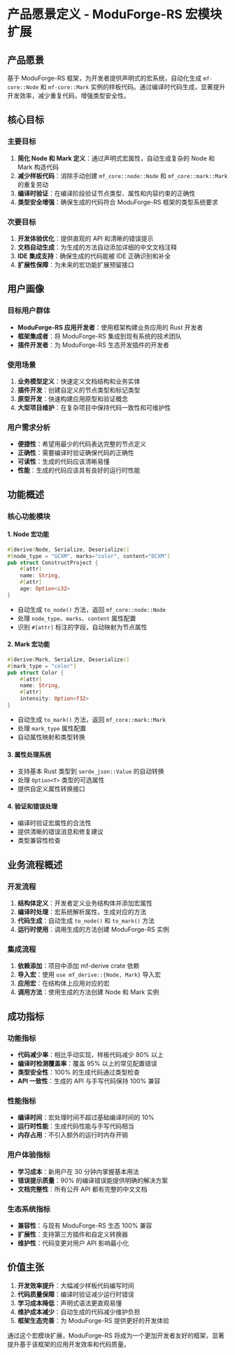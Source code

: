 # 产品愿景定义 - ModuForge-RS 宏模块扩展

## 产品愿景

基于 ModuForge-RS 框架，为开发者提供声明式的宏系统，自动化生成 `mf-core::Node` 和 `mf-core::Mark` 实例的样板代码。通过编译时代码生成，显著提升开发效率，减少重复代码，增强类型安全性。

## 核心目标

### 主要目标
1. **简化 Node 和 Mark 定义**：通过声明式宏属性，自动生成复杂的 Node 和 Mark 构造代码
2. **减少样板代码**：消除手动创建 `mf_core::node::Node` 和 `mf_core::mark::Mark` 的重复劳动
3. **编译时验证**：在编译阶段验证节点类型、属性和内容约束的正确性
4. **类型安全增强**：确保生成的代码符合 ModuForge-RS 框架的类型系统要求

### 次要目标
1. **开发体验优化**：提供直观的 API 和清晰的错误提示
2. **文档自动生成**：为生成的方法自动添加详细的中文文档注释
3. **IDE 集成支持**：确保生成的代码能被 IDE 正确识别和补全
4. **扩展性保障**：为未来的宏功能扩展预留接口

## 用户画像

### 目标用户群体
- **ModuForge-RS 应用开发者**：使用框架构建业务应用的 Rust 开发者
- **框架集成者**：将 ModuForge-RS 集成到现有系统的技术团队
- **插件开发者**：为 ModuForge-RS 生态开发插件的开发者

### 使用场景
1. **业务模型定义**：快速定义文档结构和业务实体
2. **插件开发**：创建自定义的节点类型和标记类型
3. **原型开发**：快速构建应用原型和验证概念
4. **大型项目维护**：在复杂项目中保持代码一致性和可维护性

### 用户需求分析
- **便捷性**：希望用最少的代码表达完整的节点定义
- **正确性**：需要编译时验证确保代码的正确性
- **可读性**：生成的代码应该清晰易懂
- **性能**：生成的代码应该具有良好的运行时性能

## 功能概述

### 核心功能模块

#### 1. Node 宏功能
```rust
#[derive(Node, Serialize, Deserialize)]
#[node_type = "GCXM", marks="color", content="DCXM"]
pub struct ConstructProject {
    #[attr]
    name: String,
    #[attr]
    age: Option<i32>
}
```
- 自动生成 `to_node()` 方法，返回 `mf_core::node::Node`
- 处理 `node_type`、`marks`、`content` 属性配置
- 识别 `#[attr]` 标注的字段，自动映射为节点属性

#### 2. Mark 宏功能
```rust
#[derive(Mark, Serialize, Deserialize)]
#[mark_type = "color"]
pub struct Color {
    #[attr]
    name: String,
    #[attr]
    intensity: Option<f32>
}
```
- 自动生成 `to_mark()` 方法，返回 `mf_core::mark::Mark`
- 处理 `mark_type` 属性配置
- 自动属性映射和类型转换

#### 3. 属性处理系统
- 支持基本 Rust 类型到 `serde_json::Value` 的自动转换
- 处理 `Option<T>` 类型的可选属性
- 提供自定义属性转换接口

#### 4. 验证和错误处理
- 编译时验证宏属性的合法性
- 提供清晰的错误消息和修复建议
- 类型兼容性检查

## 业务流程概述

### 开发流程
1. **结构体定义**：开发者定义业务结构体并添加宏属性
2. **编译时处理**：宏系统解析属性，生成对应的方法
3. **代码生成**：自动生成 `to_node()` 和 `to_mark()` 方法
4. **运行时使用**：调用生成的方法创建 ModuForge-RS 实例

### 集成流程
1. **依赖添加**：项目中添加 mf-derive crate 依赖
2. **导入宏**：使用 `use mf_derive::{Node, Mark}` 导入宏
3. **应用宏**：在结构体上应用对应的宏
4. **调用方法**：使用生成的方法创建 Node 和 Mark 实例

## 成功指标

### 功能指标
- **代码减少率**：相比手动实现，样板代码减少 80% 以上
- **编译时检测覆盖率**：覆盖 95% 以上的常见配置错误
- **类型安全性**：100% 的生成代码通过类型检查
- **API 一致性**：生成的 API 与手写代码保持 100% 兼容

### 性能指标
- **编译时间**：宏处理时间不超过基础编译时间的 10%
- **运行时性能**：生成代码性能与手写代码相当
- **内存占用**：不引入额外的运行时内存开销

### 用户体验指标
- **学习成本**：新用户在 30 分钟内掌握基本用法
- **错误提示质量**：90% 的编译错误能提供明确的解决方案
- **文档完整性**：所有公开 API 都有完整的中文文档

### 生态系统指标
- **兼容性**：与现有 ModuForge-RS 生态 100% 兼容
- **扩展性**：支持第三方插件和自定义转换器
- **维护性**：代码变更对用户 API 影响最小化

## 价值主张

1. **开发效率提升**：大幅减少样板代码编写时间
2. **代码质量保障**：编译时验证减少运行时错误
3. **学习成本降低**：声明式语法更直观易懂
4. **维护成本减少**：自动生成的代码减少维护负担
5. **框架生态完善**：为 ModuForge-RS 提供更好的开发体验

通过这个宏模块扩展，ModuForge-RS 将成为一个更加开发者友好的框架，显著提升基于该框架的应用开发效率和代码质量。